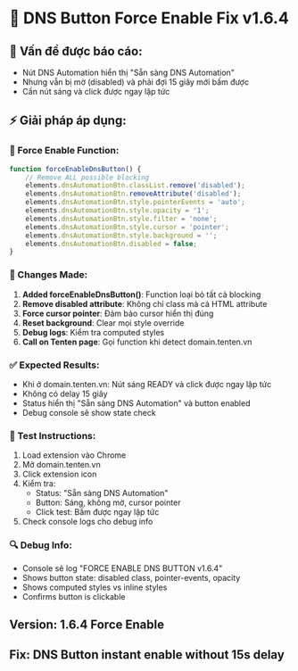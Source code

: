 # 🔧 DNS Button Force Enable Fix v1.6.4

## 🚨 Vấn đề được báo cáo:
- Nút DNS Automation hiển thị "Sẵn sàng DNS Automation" 
- Nhưng vẫn bị mờ (disabled) và phải đợi 15 giây mới bấm được
- Cần nút sáng và click được ngay lập tức

## ⚡ Giải pháp áp dụng:

### 🔧 Force Enable Function:
```javascript
function forceEnableDnsButton() {
    // Remove ALL possible blocking
    elements.dnsAutomationBtn.classList.remove('disabled');
    elements.dnsAutomationBtn.removeAttribute('disabled');
    elements.dnsAutomationBtn.style.pointerEvents = 'auto';
    elements.dnsAutomationBtn.style.opacity = '1';
    elements.dnsAutomationBtn.style.filter = 'none';
    elements.dnsAutomationBtn.style.cursor = 'pointer';
    elements.dnsAutomationBtn.style.background = '';
    elements.dnsAutomationBtn.disabled = false;
}
```

### 🎯 Changes Made:
1. **Added forceEnableDnsButton()**: Function loại bỏ tất cả blocking
2. **Remove disabled attribute**: Không chỉ class mà cả HTML attribute
3. **Force cursor pointer**: Đảm bảo cursor hiển thị đúng
4. **Reset background**: Clear mọi style override
5. **Debug logs**: Kiểm tra computed styles
6. **Call on Tenten page**: Gọi function khi detect domain.tenten.vn

### ✅ Expected Results:
- Khi ở domain.tenten.vn: Nút sáng READY và click được ngay lập tức
- Không có delay 15 giây
- Status hiển thị "Sẵn sàng DNS Automation" và button enabled
- Debug console sẽ show state check

### 🧪 Test Instructions:
1. Load extension vào Chrome
2. Mở domain.tenten.vn
3. Click extension icon
4. Kiểm tra:
   - Status: "Sẵn sàng DNS Automation" 
   - Button: Sáng, không mờ, cursor pointer
   - Click test: Bấm được ngay lập tức
5. Check console logs cho debug info

### 🔍 Debug Info:
- Console sẽ log "FORCE ENABLE DNS BUTTON v1.6.4"
- Shows button state: disabled class, pointer-events, opacity
- Shows computed styles vs inline styles
- Confirms button is clickable

## Version: 1.6.4 Force Enable
## Fix: DNS Button instant enable without 15s delay

